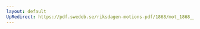 ```yaml
---
layout: default
UpRedirect: https://pdf.swedeb.se/riksdagen-motions-pdf/1868/mot_1868__fk__00041/mot_1868__fk__00041_004.pdf
---
```

